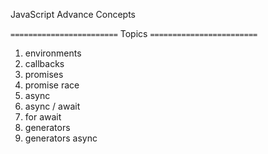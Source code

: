 JavaScript Advance Concepts

``========================``
        Topics
``========================``

1. environments
2. callbacks
3. promises
4. promise race
5. async
6. async / await
7. for await
8. generators
9. generators async